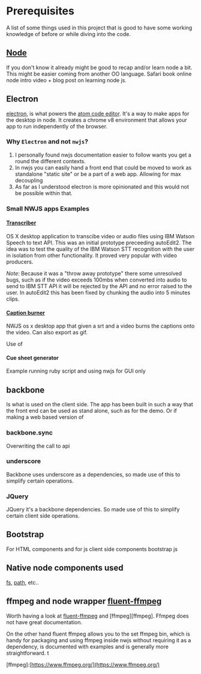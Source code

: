 # Prerequisites

A list of some things used in this project that is good to have some working knowledge of before or while diving into the code.

## [Node](https://nodejs.org/en/about/)

If you don't know it already might be good to recap and/or learn node a bit. This might be easier coming from another OO language. Safari book online node intro video + blog post on learning node js.

## Electron

[electron](http://electron.atom.io/),  is what powers the [atom code editor](https://atom.io/). It's a way to make apps for the desktop in node. It creates a chrome v8 environment that allows your app to run independently of the browser.

### 

### Why `Electron` and not `nwjs`?

1. I personally found nwjs documentation easier to follow wants you get a round the different contexts.
2. In nwjs you can easily hand a front end that could be moved to work as standalone "static site" or be a part of a web app. Allowing for max decoupling 
3. As far as I  understood electron is more opinionated and this would not be possible within that.

### Small NWJS apps Examples

#### [Transcriber](https://voxmedia.github.io/Transcriber/)

OS X desktop application to transcibe video or audio files using IBM Watson Speech to text API. This was an initial prototype preceeding autoEdit2. The idea was to test the quality of the IBM Watson STT recognition with the user in isolation from other functionality. It proved very popular with video producers.

_Note:_ Because it was a "throw away prototype" there some unresolved bugs, such as if the video exceeds 100mbs when converted into audio to send to IBM STT API it will be rejected by the API and no error raised to the user. In autoEdit2 this has been fixed by chunking the audio into 5 minutes clips.

#### [Caption burner](https://voxmedia.github.io/captions_burner/)

NWJS os x desktop app that given a srt and a video burns the captions onto the video. Can also export as gif.

Use of

#### Cue sheet generator

Example running ruby script and using nwjs for GUI only

## backbone

Is what is used on the client side. The app has been built in such a way that the front end can be used as stand alone, such as for the demo. Or if making a web based version of

### backbone.sync

Overwriting the call to api

### underscore

Backbone uses underscore as a dependencies, so made use of this to simplify certain operations.

### JQuery

JQuery it's a backbone dependencies. So made use of this to simplify certain client side operations.

## Bootstrap

For HTML components and for js client side components bootstrap js

## Native node components used

[fs](https://nodejs.org/api/fs.html), [path](https://nodejs.org/api/path.html), etc..

## ffmpeg and node wrapper [fluent-ffmpeg](https://github.com/fluent-ffmpeg/node-fluent-ffmpeg)

Worth having a look at [fluent-ffmpeg](https://github.com/fluent-ffmpeg/node-fluent-ffmpeg) and \[ffmpeg\]\[ffmpeg\]. Ffmpeg does not have great documentation.

On the other hand fluent ffmpeg allows you to the set ffmpeg bin, which is handy for packaging and using ffmpeg inside nwjs without requiring it as a dependency, is documented with examples and is generally more straightforward. t

\[ffmpeg\]:[https://www.ffmpeg.org/](https://www.ffmpeg.org/)

